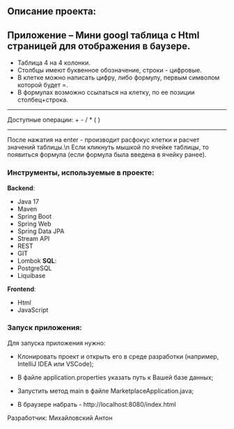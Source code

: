 
## Описание проекта:
## Приложение – Мини googl таблица c Html страницей для отображения в баузере.
- Таблица 4 на 4 колонки. 
- Столбцы имеют буквенное обозначение, строки - цифровые. 
- В клетке можно написать цифру, либо формулу, первым символом которой будет =. 
- В формулах возможно ссылаться на клетку, по ее позиции столбец+строка.
________________________________________
 Доступные операции: + - / * ( )
________________________________________

  После нажатия на enter - производит расфокус клетки и расчет значений таблицы.\n
  Если кликнуть мышкой по ячейке таблицы, то появиться формула (если формула была введена в ячейку ранее).

### Инструменты, используемые в проекте:
**Backend**:
- Java 17
- Maven
- Spring Boot
- Spring Web
- Spring Data JPA
- Stream API
- REST
- GIT
- Lombok
**SQL**:
- PostgreSQL
- Liquibase

**Frontend**:
- Html
- JavaScript

### Запуск приложения:
 Для запуска приложения нужно:
 - Клонировать проект и открыть его в среде разработки (например, IntelliJ IDEA или VSCode);
 - В файле application.properties указать путь к Вашей базе данных;

 - Запустить метод main в файле MarketplaceApplication.java;
 - В браузере набрать - http://localhost:8080/index.html

Разработчик:
Михайловский Антон

 
